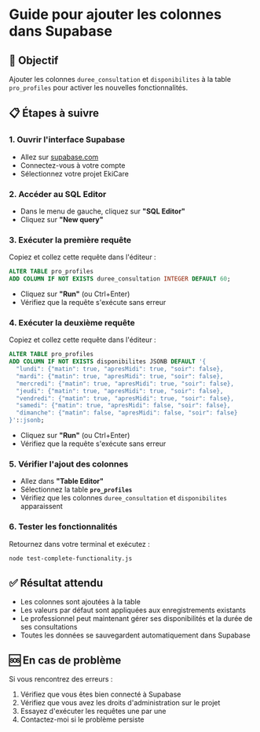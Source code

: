 # Guide pour ajouter les colonnes dans Supabase

## 🎯 Objectif
Ajouter les colonnes `duree_consultation` et `disponibilites` à la table `pro_profiles` pour activer les nouvelles fonctionnalités.

## 📋 Étapes à suivre

### 1. Ouvrir l'interface Supabase
- Allez sur [supabase.com](https://supabase.com)
- Connectez-vous à votre compte
- Sélectionnez votre projet EkiCare

### 2. Accéder au SQL Editor
- Dans le menu de gauche, cliquez sur **"SQL Editor"**
- Cliquez sur **"New query"**

### 3. Exécuter la première requête
Copiez et collez cette requête dans l'éditeur :

```sql
ALTER TABLE pro_profiles 
ADD COLUMN IF NOT EXISTS duree_consultation INTEGER DEFAULT 60;
```

- Cliquez sur **"Run"** (ou Ctrl+Enter)
- Vérifiez que la requête s'exécute sans erreur

### 4. Exécuter la deuxième requête
Copiez et collez cette requête dans l'éditeur :

```sql
ALTER TABLE pro_profiles 
ADD COLUMN IF NOT EXISTS disponibilites JSONB DEFAULT '{
  "lundi": {"matin": true, "apresMidi": true, "soir": false},
  "mardi": {"matin": true, "apresMidi": true, "soir": false},
  "mercredi": {"matin": true, "apresMidi": true, "soir": false},
  "jeudi": {"matin": true, "apresMidi": true, "soir": false},
  "vendredi": {"matin": true, "apresMidi": true, "soir": false},
  "samedi": {"matin": true, "apresMidi": false, "soir": false},
  "dimanche": {"matin": false, "apresMidi": false, "soir": false}
}'::jsonb;
```

- Cliquez sur **"Run"** (ou Ctrl+Enter)
- Vérifiez que la requête s'exécute sans erreur

### 5. Vérifier l'ajout des colonnes
- Allez dans **"Table Editor"**
- Sélectionnez la table **`pro_profiles`**
- Vérifiez que les colonnes `duree_consultation` et `disponibilites` apparaissent

### 6. Tester les fonctionnalités
Retournez dans votre terminal et exécutez :

```bash
node test-complete-functionality.js
```

## ✅ Résultat attendu
- Les colonnes sont ajoutées à la table
- Les valeurs par défaut sont appliquées aux enregistrements existants
- Le professionnel peut maintenant gérer ses disponibilités et la durée de ses consultations
- Toutes les données se sauvegardent automatiquement dans Supabase

## 🆘 En cas de problème
Si vous rencontrez des erreurs :
1. Vérifiez que vous êtes bien connecté à Supabase
2. Vérifiez que vous avez les droits d'administration sur le projet
3. Essayez d'exécuter les requêtes une par une
4. Contactez-moi si le problème persiste

